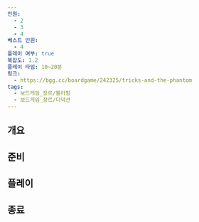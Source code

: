 ```yaml
---
인원:
  - 2
  - 3
  - 4
베스트 인원:
  - 4
플레이 여부: true
복잡도: 1.2
플레이 타임: 10~20분
링크:
  - https://bgg.cc/boardgame/242325/tricks-and-the-phantom
tags:
  - 보드게임_장르/블러핑
  - 보드게임_장르/디덕션
---
```

## 개요
## 준비
## 플레이
## 종료